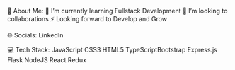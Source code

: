 💫 About Me:
📖 I’m currently learning Fullstack Development
👯 I’m looking to collaborations
⚡ Looking forward to Develop and Grow

🌐 Socials:
LinkedIn

💻 Tech Stack:
JavaScript CSS3 HTML5 TypeScriptBootstrap Express.js Flask NodeJS React Redux


